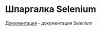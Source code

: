 # Шпаргалка Selenium  

[Документация](https://www.selenium.dev/documentation/) - документация Selenium   
